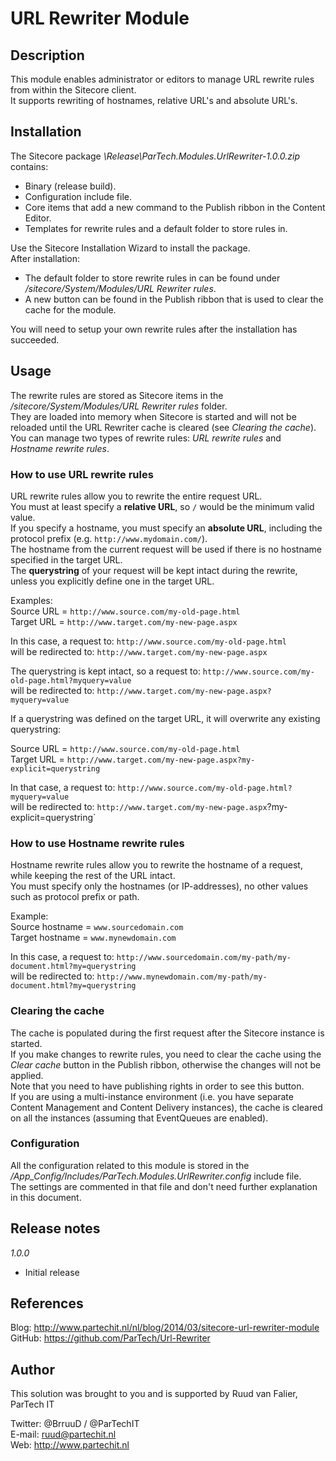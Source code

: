 # URL Rewriter Module

## Description
This module enables administrator or editors to manage URL rewrite rules from within the Sitecore client.  
It supports rewriting of hostnames, relative URL's and absolute URL's.


## Installation
The Sitecore package *\Release\ParTech.Modules.UrlRewriter-1.0.0.zip* contains:
- Binary (release build).
- Configuration include file.
- Core items that add a new command to the Publish ribbon in the Content Editor.
- Templates for rewrite rules and a default folder to store rules in.

Use the Sitecore Installation Wizard to install the package.  
After installation:
- The default folder to store rewrite rules in can be found under */sitecore/System/Modules/URL Rewriter rules*.
- A new button can be found in the Publish ribbon that is used to clear the cache for the module.

You will need to setup your own rewrite rules after the installation has succeeded.


## Usage
The rewrite rules are stored as Sitecore items in the */sitecore/System/Modules/URL Rewriter rules* folder.  
They are loaded into memory when Sitecore is started and will not be reloaded until the URL Rewriter cache is cleared (see *Clearing the cache*).  
You can manage two types of rewrite rules: *URL rewrite rules* and *Hostname rewrite rules*.  

### How to use URL rewrite rules  
URL rewrite rules allow you to rewrite the entire request URL.  
You must at least specify a **relative URL**, so `/` would be the minimum valid value.  
If you specify a hostname, you must specify an **absolute URL**, including the protocol prefix (e.g. `http://www.mydomain.com/`).  
The hostname from the current request will be used if there is no hostname specified in the target URL.  
The **querystring** of your request will be kept intact during the rewrite, unless you explicitly define one in the target URL.  

Examples:  
Source URL = `http://www.source.com/my-old-page.html`  
Target URL = `http://www.target.com/my-new-page.aspx`

In this case, a request to: `http://www.source.com/my-old-page.html`  
will be redirected to: `http://www.target.com/my-new-page.aspx`  
  
The querystring is kept intact, so a request to: `http://www.source.com/my-old-page.html?myquery=value`  
will be redirected to: `http://www.target.com/my-new-page.aspx?myquery=value`  
  
If a querystring was defined on the target URL, it will overwrite any existing querystring:  
  
Source URL = `http://www.source.com/my-old-page.html`  
Target URL = `http://www.target.com/my-new-page.aspx?my-explicit=querystring`  
  
In that case, a request to: `http://www.source.com/my-old-page.html?myquery=value`  
will be redirected to: `http://www.target.com/my-new-page.aspx`?my-explicit=querystring`  

### How to use Hostname rewrite rules  
Hostname rewrite rules allow you to rewrite the hostname of a request, while keeping the rest of the URL intact.  
You must specify only the hostnames (or IP-addresses), no other values such as protocol prefix or path.  

Example:  
Source hostname = `www.sourcedomain.com`  
Target hostname = `www.mynewdomain.com`

In this case, a request to: `http://www.sourcedomain.com/my-path/my-document.html?my=querystring`  
will be redirected to: `http://www.mynewdomain.com/my-path/my-document.html?my=querystring`

### Clearing the cache  
The cache is populated during the first request after the Sitecore instance is started.  
If you make changes to rewrite rules, you need to clear the cache using the *Clear cache* button in the Publish ribbon, otherwise the changes will not be applied.  
Note that you need to have publishing rights in order to see this button.  
If you are using a multi-instance environment (i.e. you have separate Content Management and Content Delivery instances), the cache is cleared on all the instances (assuming that EventQueues are enabled).  

### Configuration  
All the configuration related to this module is stored in the */App_Config/Includes/ParTech.Modules.UrlRewriter.config* include file.  
The settings are commented in that file and don't need further explanation in this document.  


## Release notes
*1.0.0*
- Initial release


## References
Blog: http://www.partechit.nl/nl/blog/2014/03/sitecore-url-rewriter-module  
GitHub: https://github.com/ParTech/Url-Rewriter


## Author
This solution was brought to you and is supported by Ruud van Falier, ParTech IT

Twitter: @BrruuD / @ParTechIT   
E-mail: ruud@partechit.nl   
Web: http://www.partechit.nl
